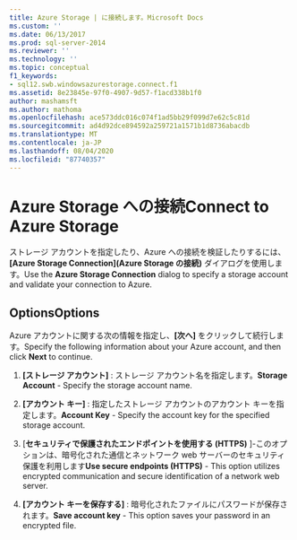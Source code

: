 ```yaml
---
title: Azure Storage | に接続します。Microsoft Docs
ms.custom: ''
ms.date: 06/13/2017
ms.prod: sql-server-2014
ms.reviewer: ''
ms.technology: ''
ms.topic: conceptual
f1_keywords:
- sql12.swb.windowsazurestorage.connect.f1
ms.assetid: 8e23845e-97f0-4907-9d57-f1acd338b1f0
author: mashamsft
ms.author: mathoma
ms.openlocfilehash: ace573ddc016c074f1ad5bb29f099d7e62c5c81d
ms.sourcegitcommit: ad4d92dce894592a259721a1571b1d8736abacdb
ms.translationtype: MT
ms.contentlocale: ja-JP
ms.lasthandoff: 08/04/2020
ms.locfileid: "87740357"
---
```

# <a name="connect-to-azure-storage"></a><span data-ttu-id="a7831-102">Azure Storage への接続</span><span class="sxs-lookup"><span data-stu-id="a7831-102">Connect to Azure Storage</span></span>
  <span data-ttu-id="a7831-103">ストレージ アカウントを指定したり、Azure への接続を検証したりするには、**[Azure Storage Connection]\(Azure Storage の接続\)** ダイアログを使用します。</span><span class="sxs-lookup"><span data-stu-id="a7831-103">Use the **Azure Storage Connection** dialog to specify a storage account and validate your connection to Azure.</span></span>  
  
## <a name="options"></a><span data-ttu-id="a7831-104">Options</span><span class="sxs-lookup"><span data-stu-id="a7831-104">Options</span></span>  
 <span data-ttu-id="a7831-105">Azure アカウントに関する次の情報を指定し、**[次へ]** をクリックして続行します。</span><span class="sxs-lookup"><span data-stu-id="a7831-105">Specify the following information about your Azure account, and then click **Next** to continue.</span></span>  
  
1.  <span data-ttu-id="a7831-106">**[ストレージ アカウント]** : ストレージ アカウント名を指定します。</span><span class="sxs-lookup"><span data-stu-id="a7831-106">**Storage Account** - Specify the storage account name.</span></span>  
  
2.  <span data-ttu-id="a7831-107">**[アカウント キー]** : 指定したストレージ アカウントのアカウント キーを指定します。</span><span class="sxs-lookup"><span data-stu-id="a7831-107">**Account Key** - Specify the account key for the specified storage account.</span></span>  
  
3.  <span data-ttu-id="a7831-108">[**セキュリティで保護されたエンドポイントを使用する (HTTPS)** ]-このオプションは、暗号化された通信とネットワーク web サーバーのセキュリティ保護を利用します</span><span class="sxs-lookup"><span data-stu-id="a7831-108">**Use secure endpoints (HTTPS)** - This option utilizes encrypted communication and secure identification of a network web server.</span></span>  
  
4.  <span data-ttu-id="a7831-109">**[アカウント キーを保存する]** : 暗号化されたファイルにパスワードが保存されます。</span><span class="sxs-lookup"><span data-stu-id="a7831-109">**Save account key** - This option saves your password in an encrypted file.</span></span>  
  
  

